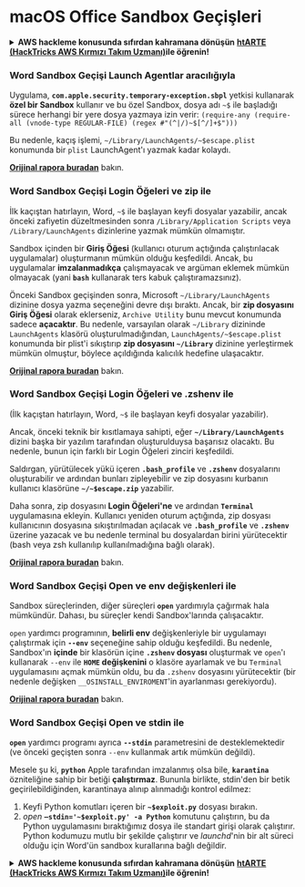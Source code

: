# macOS Office Sandbox Geçişleri

<details>

<summary><strong>AWS hackleme konusunda sıfırdan kahramana dönüşün</strong> <a href="https://training.hacktricks.xyz/courses/arte"><strong>htARTE (HackTricks AWS Kırmızı Takım Uzmanı)</strong></a><strong>ile öğrenin!</strong></summary>

HackTricks'i desteklemenin diğer yolları:

* Şirketinizi HackTricks'te **tanıtmak** veya HackTricks'i **PDF olarak indirmek** için [**ABONELİK PLANLARINI**](https://github.com/sponsors/carlospolop) kontrol edin!
* [**Resmi PEASS & HackTricks ürünlerini**](https://peass.creator-spring.com) edinin
* Özel [**NFT'lerden**](https://opensea.io/collection/the-peass-family) oluşan koleksiyonumuz olan [**The PEASS Family**](https://opensea.io/collection/the-peass-family)'yi keşfedin
* 💬 [**Discord grubuna**](https://discord.gg/hRep4RUj7f) veya [**telegram grubuna**](https://t.me/peass) **katılın** veya **Twitter** 🐦 [**@carlospolopm**](https://twitter.com/hacktricks_live)'u **takip edin**.
* **Hacking hilelerinizi** [**HackTricks**](https://github.com/carlospolop/hacktricks) ve [**HackTricks Cloud**](https://github.com/carlospolop/hacktricks-cloud) github depolarına **PR göndererek paylaşın**.

</details>

### Word Sandbox Geçişi Launch Agentlar aracılığıyla

Uygulama, **`com.apple.security.temporary-exception.sbpl`** yetkisi kullanarak **özel bir Sandbox** kullanır ve bu özel Sandbox, dosya adı `~$` ile başladığı sürece herhangi bir yere dosya yazmaya izin verir: `(require-any (require-all (vnode-type REGULAR-FILE) (regex #"(^|/)~$[^/]+$")))`

Bu nedenle, kaçış işlemi, `~/Library/LaunchAgents/~$escape.plist` konumunda bir `plist` LaunchAgent'ı yazmak kadar kolaydı.

[**Orijinal rapora buradan**](https://www.mdsec.co.uk/2018/08/escaping-the-sandbox-microsoft-office-on-macos/) bakın.

### Word Sandbox Geçişi Login Öğeleri ve zip ile

İlk kaçıştan hatırlayın, Word, `~$` ile başlayan keyfi dosyalar yazabilir, ancak önceki zafiyetin düzeltmesinden sonra `/Library/Application Scripts` veya `/Library/LaunchAgents` dizinlerine yazmak mümkün olmamıştır.

Sandbox içinden bir **Giriş Öğesi** (kullanıcı oturum açtığında çalıştırılacak uygulamalar) oluşturmanın mümkün olduğu keşfedildi. Ancak, bu uygulamalar **imzalanmadıkça** çalışmayacak ve argüman eklemek mümkün olmayacak (yani **`bash`** kullanarak ters kabuk çalıştıramazsınız).

Önceki Sandbox geçişinden sonra, Microsoft `~/Library/LaunchAgents` dizinine dosya yazma seçeneğini devre dışı bıraktı. Ancak, bir **zip dosyasını Giriş Öğesi** olarak eklerseniz, `Archive Utility` bunu mevcut konumunda sadece **açacaktır**. Bu nedenle, varsayılan olarak `~/Library` dizininde `LaunchAgents` klasörü oluşturulmadığından, `LaunchAgents/~$escape.plist` konumunda bir plist'i sıkıştırıp **zip dosyasını `~/Library`** dizinine yerleştirmek mümkün olmuştur, böylece açıldığında kalıcılık hedefine ulaşacaktır.

[**Orijinal rapora buradan**](https://objective-see.org/blog/blog\_0x4B.html) bakın.

### Word Sandbox Geçişi Login Öğeleri ve .zshenv ile

(İlk kaçıştan hatırlayın, Word, `~$` ile başlayan keyfi dosyalar yazabilir).

Ancak, önceki teknik bir kısıtlamaya sahipti, eğer **`~/Library/LaunchAgents`** dizini başka bir yazılım tarafından oluşturulduysa başarısız olacaktı. Bu nedenle, bunun için farklı bir Login Öğeleri zinciri keşfedildi.

Saldırgan, yürütülecek yükü içeren **`.bash_profile`** ve **`.zshenv`** dosyalarını oluşturabilir ve ardından bunları zipleyebilir ve zip dosyasını kurbanın kullanıcı klasörüne **`~/~$escape.zip`** yazabilir.

Daha sonra, zip dosyasını **Login Öğeleri'ne** ve ardından **`Terminal`** uygulamasına ekleyin. Kullanıcı yeniden oturum açtığında, zip dosyası kullanıcının dosyasına sıkıştırılmadan açılacak ve **`.bash_profile`** ve **`.zshenv`** üzerine yazacak ve bu nedenle terminal bu dosyalardan birini yürütecektir (bash veya zsh kullanılıp kullanılmadığına bağlı olarak).

[**Orijinal rapora buradan**](https://desi-jarvis.medium.com/office365-macos-sandbox-escape-fcce4fa4123c) bakın.

### Word Sandbox Geçişi Open ve env değişkenleri ile

Sandbox süreçlerinden, diğer süreçleri **`open`** yardımıyla çağırmak hala mümkündür. Dahası, bu süreçler kendi Sandbox'larında çalışacaktır.

`open` yardımcı programının, **belirli env** değişkenleriyle bir uygulamayı çalıştırmak için **`--env`** seçeneğine sahip olduğu keşfedildi. Bu nedenle, Sandbox'ın **içinde** bir klasörün içine **`.zshenv` dosyası** oluşturmak ve `open`'ı kullanarak `--env` ile **`HOME` değişkenini** o klasöre ayarlamak ve bu `Terminal` uygulamasını açmak mümkün oldu, bu da `.zshenv` dosyasını yürütecektir (bir nedenle değişken `__OSINSTALL_ENVIROMENT`'in ayarlanması gerekiyordu).

[**Orijinal rapora buradan**](https://perception-point.io/blog/technical-analysis-of-cve-2021-30864/) bakın.

### Word Sandbox Geçişi Open ve stdin ile

**`open`** yardımcı programı ayrıca **`--stdin`** parametresini de desteklemektedir (ve önceki geçişten sonra `--env` kullanmak artık mümkün değildi).

Mesele şu ki, **`python`** Apple tarafından imzalanmış olsa bile, **`karantina`** özniteliğine sahip bir betiği **çalıştırmaz**. Bununla birlikte, stdin'den bir betik geçirilebildiğinden, karantinaya alınıp alınmadığı kontrol edilmez:&#x20;

1. Keyfi Python komutları içeren bir **`~$exploit.py`** dosyası bırakın.
2. _open_ **`–stdin='~$exploit.py' -a Python`** komutunu çalıştırın, bu da Python uygulamasını bıraktığımız dosya ile standart girişi olarak çalıştırır. Python kodumuzu mutlu bir şekilde çalıştırır ve _launchd_'nin bir alt süreci olduğu için Word'ün sandbox kurallarına bağlı değildir.

<details>

<summary><strong>AWS hackleme konusunda sıfırdan kahramana dönüşün</strong> <a href="https://training.hacktricks.xyz/courses/arte"><strong>htARTE (HackTricks AWS Kırmızı Takım Uzmanı)</strong></a><strong>ile öğrenin!</strong></summary>

HackTricks'i desteklemenin diğer yolları:

* Şirketinizi HackTricks'te **tanıtmak** veya HackTricks'i **PDF olarak indirmek** için [**ABONELİK PLANLARINI**](https://github.com/sponsors/carlospolop) kontrol edin!
* [**Resmi PEASS & HackTricks ürünlerini**](https://peass.creator-spring.com) edinin
* Özel [**NFT'lerden**](https://opensea.io/collection/the-peass-family) oluşan koleksiyonumuz olan [**The PEASS
